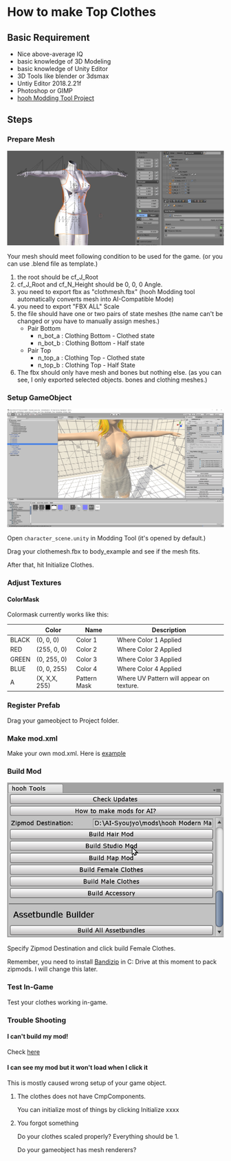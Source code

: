 # How to make Top Clothes

## Basic Requirement

- Nice above-average IQ
- basic knowledge of 3D Modeling
- basic knowledge of Unity Editor
- 3D Tools like blender or 3dsmax
- Untiy Editor 2018.2.21f
- Photoshop or GIMP
- [hooh Modding Tool Project](https://github.com/hooh-hooah/ModdingTool)

## Steps

### Prepare Mesh

![](./images/image-20200101042333269.png)

Your mesh should meet following condition to be used for the game. (or you can use .blend file as template.)

1. the root should be cf_J_Root
2. cf_J_Root and cf_N_Height should be 0, 0, 0 Angle.
3. you need to export fbx as "clothmesh.fbx" (hooh Modding tool automatically converts mesh into AI-Compatible Mode)
4. you need to export "FBX ALL" Scale
5. the file should have one or two pairs of state meshes (the name can't be changed or you have to manually assign meshes.)
   - Pair Bottom
     - n_bot_a : Clothing Bottom - Clothed state
     - n_bot_b : Clothing Bottom - Half state
   - Pair Top
     - n_top_a : Clothing Top - Clothed state
     - n_top_b : Clothing Top - Half State
6. The fbx should only have mesh and bones but nothing else. (as you can see, I only exported selected objects. bones and clothing meshes.)

### Setup GameObject

![image-20200101043341537](./images/image-20200101043341537.png)

Open `character_scene.unity` in Modding Tool (it's opened by default.)

Drag your clothemesh.fbx to body_example and see if the mesh fits. 

After that, hit Initialize Clothes.

### Adjust Textures

#### ColorMask

Colormask currently works like this:

|       | Color         | Name         | Description                              |
| ----- | ------------- | ------------ | ---------------------------------------- |
| BLACK | (0, 0, 0)     | Color 1      | Where Color 1 Applied                    |
| RED   | (255, 0, 0)   | Color 2      | Where Color 2 Applied                    |
| GREEN | (0, 255, 0)   | Color 3      | Where Color 3 Applied                    |
| BLUE  | (0, 0, 255)   | Color 4      | Where Color 4 Applied                    |
| A     | (X, X,X, 255) | Pattern Mask | Where UV Pattern will appear on texture. |

### Register Prefab

Drag your gameobject to Project folder.

### Make mod.xml

Make your own mod.xml. Here is [example](https://github.com/hooh-hooah/ModdingTool/blob/master/Assets/%40CLOTHES_ASSETS/bdoll/mod.xml)

### Build Mod

![image-20200101043650642](./images/image-20200101043650642.png)

Specify Zipmod Destination and click build Female Clothes.

Remember, you need to install [Bandizip](https://kr.bandisoft.com/bandizip/) in C: Drive at this moment to pack zipmods. I will change this later.

### Test In-Game

Test your clothes working in-game.

### Trouble Shooting

#### I can't build my mod!

Check [here](https://github.com/hooh-hooah/ModdingTool#trouble-shooting)

#### I can see my mod but it won't load when I click it

This is mostly caused wrong setup of your game object.

1. The clothes does not have CmpComponents. 

   You can initialize most of things by clicking Initialize xxxx

2. You forgot something

   Do your clothes scaled properly? Everything should be 1.

   Do your gameobject has mesh renderers?